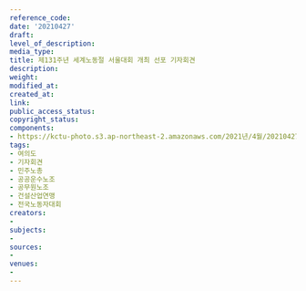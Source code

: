 ```yaml
---
reference_code: 
date: '20210427'
draft: 
level_of_description: 
media_type: 
title: 제131주년 세계노동절 서울대회 개최 선포 기자회견
description: 
weight: 
modified_at: 
created_at: 
link: 
public_access_status: 
copyright_status: 
components:
- https://kctu-photo.s3.ap-northeast-2.amazonaws.com/2021년/4월/20210427-제131주년+세계노동절+서울대회+개최+선포+기자회견_여의도_기자회견_민주노총_공공운수노조_공무원노조_건설산업연맹_전국노동자대회/_1DX0062.jpg
tags:
- 여의도
- 기자회견
- 민주노총
- 공공운수노조
- 공무원노조
- 건설산업연맹
- 전국노동자대회
creators:
- 
subjects:
- 
sources:
- 
venues:
- 
---
```

